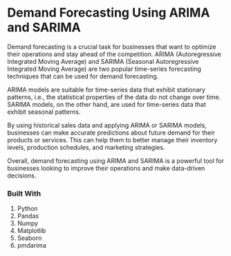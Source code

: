 # Demand Forecasting Using ARIMA and SARIMA

Demand forecasting is a crucial task for businesses that want to optimize their operations and stay ahead of the competition. ARIMA (Autoregressive Integrated Moving Average) and SARIMA (Seasonal Autoregressive Integrated Moving Average) are two popular time-series forecasting techniques that can be used for demand forecasting.

ARIMA models are suitable for time-series data that exhibit stationary patterns, i.e., the statistical properties of the data do not change over time. SARIMA models, on the other hand, are used for time-series data that exhibit seasonal patterns.

By using historical sales data and applying ARIMA or SARIMA models, businesses can make accurate predictions about future demand for their products or services. This can help them to better manage their inventory levels, production schedules, and marketing strategies.

Overall, demand forecasting using ARIMA and SARIMA is a powerful tool for businesses looking to improve their operations and make data-driven decisions.


### Built With
1) Python
2) Pandas
3) Numpy
4) Matplotlib 
5) Seaborn
6) pmdarima
